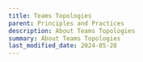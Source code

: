 ```yaml
---
title: Teams Topologies
parent: Principles and Practices
description: About Teams Topologies
summary: About Teams Topologies
last_modified_date: 2024-05-28
---
```


